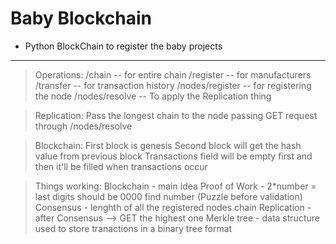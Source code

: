 # Baby Blockchain

* Python BlockChain to register the baby projects
<hr>

>Operations:
	/chain  -- for entire chain
	/register  -- for manufacturers
	/transfer  -- for transaction history
	/nodes/register  -- for registering the node
	/nodes/resolve  -- To apply the Replication thing

>Replication:
	Pass the longest chain to the node passing GET request through /nodes/resolve

>Blockchain:
	First block is genesis
	Second block will get the hash value from previous block
	Transactions field will be empty first and then it'll be filled when transactions occur

>Things working:
	Blockchain - main idea
	Proof of Work - 2*number = last digits should be 0000 find number (Puzzle before validation)
	Consensus - lenghth of all the registered nodes chain
	Replication - after Consensus --> GET the highest one
	Merkle tree - data structure used to store tranactions in a binary tree format